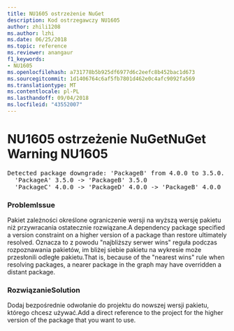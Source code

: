 ```yaml
---
title: NU1605 ostrzeżenie NuGet
description: Kod ostrzegawczy NU1605
author: zhili1208
ms.author: lzhi
ms.date: 06/25/2018
ms.topic: reference
ms.reviewer: anangaur
f1_keywords:
- NU1605
ms.openlocfilehash: a731778b5b925df6977d6c2eefc8b452bac1d673
ms.sourcegitcommit: 1d1406764c6af5fb7801d462e0c4afc9092fa569
ms.translationtype: MT
ms.contentlocale: pl-PL
ms.lasthandoff: 09/04/2018
ms.locfileid: "43552007"
---
```

# <a name="nuget-warning-nu1605"></a><span data-ttu-id="18157-103">NU1605 ostrzeżenie NuGet</span><span class="sxs-lookup"><span data-stu-id="18157-103">NuGet Warning NU1605</span></span>

<pre>Detected package downgrade: 'PackageB' from 4.0.0 to 3.5.0. Reference the package directly from the project to select a different version.<br/>  'PackageA' 3.5.0 -> 'PackageB' 3.5.0<br/>  'PackageC' 4.0.0 -> 'PackageD' 4.0.0 -> 'PackageB' 4.0.0</pre>

### <a name="issue"></a><span data-ttu-id="18157-104">Problem</span><span class="sxs-lookup"><span data-stu-id="18157-104">Issue</span></span>
<span data-ttu-id="18157-105">Pakiet zależności określone ograniczenie wersji na wyższą wersję pakietu niż przywracania ostatecznie rozwiązane.</span><span class="sxs-lookup"><span data-stu-id="18157-105">A dependency package specified a version constraint on a higher version of a package than restore ultimately resolved.</span></span> <span data-ttu-id="18157-106">Oznacza to z powodu "najbliższy serwer wins" reguła podczas rozpoznawania pakietów, im bliżej siebie pakietu na wykresie może przesłonili odległe pakietu.</span><span class="sxs-lookup"><span data-stu-id="18157-106">That is, because of the "nearest wins" rule when resolving packages, a nearer package in the graph may have overridden a distant package.</span></span>

### <a name="solution"></a><span data-ttu-id="18157-107">Rozwiązanie</span><span class="sxs-lookup"><span data-stu-id="18157-107">Solution</span></span>
<span data-ttu-id="18157-108">Dodaj bezpośrednie odwołanie do projektu do nowszej wersji pakietu, którego chcesz używać.</span><span class="sxs-lookup"><span data-stu-id="18157-108">Add a direct reference to the project for the higher version of the package that you want to use.</span></span>